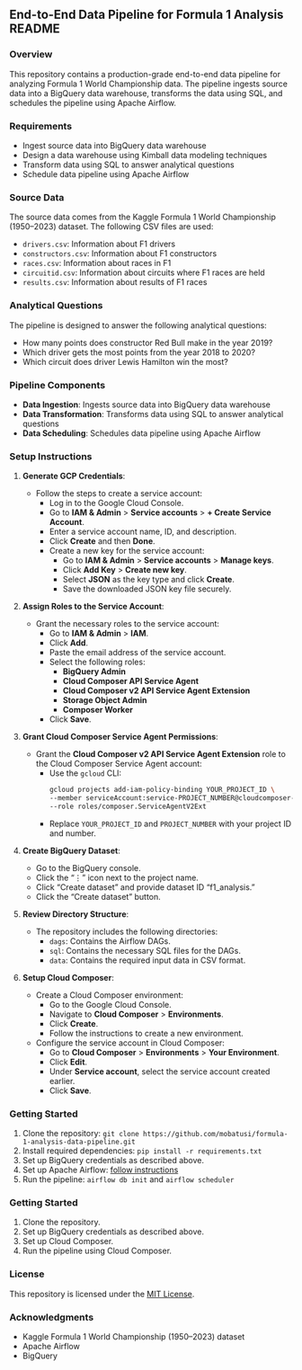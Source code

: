 ## End-to-End Data Pipeline for Formula 1 Analysis README

### Overview

This repository contains a production-grade end-to-end data pipeline for analyzing Formula 1 World Championship data. The pipeline ingests source data into a BigQuery data warehouse, transforms the data using SQL, and schedules the pipeline using Apache Airflow.

### Requirements

* Ingest source data into BigQuery data warehouse
* Design a data warehouse using Kimball data modeling techniques
* Transform data using SQL to answer analytical questions
* Schedule data pipeline using Apache Airflow

### Source Data

The source data comes from the Kaggle Formula 1 World Championship (1950–2023) dataset. The following CSV files are used:

* `drivers.csv`: Information about F1 drivers
* `constructors.csv`: Information about F1 constructors
* `races.csv`: Information about races in F1
* `circuitid.csv`: Information about circuits where F1 races are held
* `results.csv`: Information about results of F1 races

### Analytical Questions

The pipeline is designed to answer the following analytical questions:

* How many points does constructor Red Bull make in the year 2019?
* Which driver gets the most points from the year 2018 to 2020?
* Which circuit does driver Lewis Hamilton win the most?

### Pipeline Components

* **Data Ingestion**: Ingests source data into BigQuery data warehouse
* **Data Transformation**: Transforms data using SQL to answer analytical questions
* **Data Scheduling**: Schedules data pipeline using Apache Airflow

### Setup Instructions

1. **Generate GCP Credentials**:
   - Follow the steps to create a service account:
     - Log in to the Google Cloud Console.
     - Go to **IAM & Admin** > **Service accounts** > **+ Create Service Account**.
     - Enter a service account name, ID, and description.
     - Click **Create** and then **Done**.
     - Create a new key for the service account:
       - Go to **IAM & Admin** > **Service accounts** > **Manage keys**.
       - Click **Add Key** > **Create new key**.
       - Select **JSON** as the key type and click **Create**.
       - Save the downloaded JSON key file securely.

2. **Assign Roles to the Service Account**:
   - Grant the necessary roles to the service account:
     - Go to **IAM & Admin** > **IAM**.
     - Click **Add**.
     - Paste the email address of the service account.
     - Select the following roles:
       - **BigQuery Admin**
       - **Cloud Composer API Service Agent**
       - **Cloud Composer v2 API Service Agent Extension**
       - **Storage Object Admin**
       - **Composer Worker**
     - Click **Save**.

3. **Grant Cloud Composer Service Agent Permissions**:
   - Grant the **Cloud Composer v2 API Service Agent Extension** role to the Cloud Composer Service Agent account:
     - Use the `gcloud` CLI:
       ```sh
       gcloud projects add-iam-policy-binding YOUR_PROJECT_ID \
       --member serviceAccount:service-PROJECT_NUMBER@cloudcomposer-accounts.iam.gserviceaccount.com \
       --role roles/composer.ServiceAgentV2Ext
       ```
     - Replace `YOUR_PROJECT_ID` and `PROJECT_NUMBER` with your project ID and number.

4. **Create BigQuery Dataset**:
   - Go to the BigQuery console.
   - Click the “⋮” icon next to the project name.
   - Click “Create dataset” and provide dataset ID “f1_analysis.”
   - Click the “Create dataset” button.

5. **Review Directory Structure**:
   - The repository includes the following directories:
     - `dags`: Contains the Airflow DAGs.
     - `sql`: Contains the necessary SQL files for the DAGs.
     - `data`: Contains the required input data in CSV format.

6. **Setup Cloud Composer**:
   - Create a Cloud Composer environment:
     - Go to the Google Cloud Console.
     - Navigate to **Cloud Composer** > **Environments**.
     - Click **Create**.
     - Follow the instructions to create a new environment.
   - Configure the service account in Cloud Composer:
     - Go to **Cloud Composer** > **Environments** > **Your Environment**.
     - Click **Edit**.
     - Under **Service account**, select the service account created earlier.
     - Click **Save**.

### Getting Started

1. Clone the repository: `git clone https://github.com/mobatusi/formula-1-analysis-data-pipeline.git`
2. Install required dependencies: `pip install -r requirements.txt`
3. Set up BigQuery credentials as described above.
4. Set up Apache Airflow: [follow instructions](https://airflow.apache.org/docs/apache-airflow/stable/installation.html)
5. Run the pipeline: `airflow db init` and `airflow scheduler`

### Getting Started

1. Clone the repository.
2. Set up BigQuery credentials as described above.
3. Set up Cloud Composer.
4. Run the pipeline using Cloud Composer.

### License

This repository is licensed under the [MIT License](https://opensource.org/licenses/MIT).

### Acknowledgments

* Kaggle Formula 1 World Championship (1950–2023) dataset
* Apache Airflow
* BigQuery
